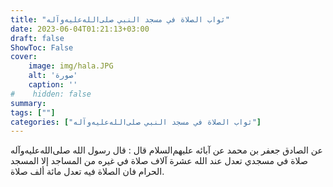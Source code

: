 ```yaml
---
title: "ثواب الصلاة في مسجد النبي صلى‌الله‌عليه‌وآله"
date: 2023-06-04T01:21:13+03:00
draft: false
ShowToc: False
cover:
    image: img/hala.JPG
    alt: 'صورة'
    caption: ''
#    hidden: false
summary: 
tags: [""]
categories: ["ثواب الصلاة في مسجد النبي صلى‌الله‌عليه‌وآله"]
---
```

عن الصادق جعفر بن محمد عن آبائه عليهم‌السلام قال : قال
رسول الله صلى‌الله‌عليه‌وآله صلاة في مسجدي تعدل عند الله عشرة آلاف صلاة في غيره
من المساجد إلا المسجد الحرام فان الصلاة فيه تعدل مائة ألف صلاة.


